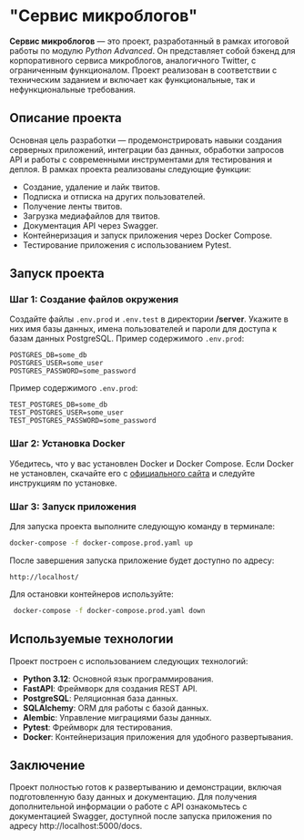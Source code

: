 # "Сервис микроблогов"

**Сервис микроблогов** — это проект, разработанный в рамках итоговой работы по модулю *Python Advanced*. Он представляет собой бэкенд для корпоративного сервиса микроблогов, аналогичного Twitter, с ограниченным функционалом. Проект реализован в соответствии с техническим заданием и включает как функциональные, так и нефункциональные требования.

## Описание проекта

Основная цель разработки — продемонстрировать навыки создания серверных приложений, интеграции баз данных, обработки запросов API и работы с современными инструментами для тестирования и деплоя. В рамках проекта реализованы следующие функции:

- Создание, удаление и лайк твитов.
- Подписка и отписка на других пользователей.
- Получение ленты твитов.
- Загрузка медиафайлов для твитов.
- Документация API через Swagger.
- Контейнеризация и запуск приложения через Docker Compose.
- Тестирование приложения с использованием Pytest.

## Запуск проекта

### Шаг 1: Создание файлов окружения

Создайте файлы `.env.prod` и `.env.test` в директории **/server**. Укажите в них имя базы данных, имена пользователей и пароли для доступа к базам данных PostgreSQL. Пример содержимого `.env.prod`:

```text
POSTGRES_DB=some_db
POSTGRES_USER=some_user
POSTGRES_PASSWORD=some_password
```
Пример содержимого `.env.prod`:

```text
TEST_POSTGRES_DB=some_db
TEST_POSTGRES_USER=some_user
TEST_POSTGRES_PASSWORD=some_password
```

### Шаг 2: Установка Docker

Убедитесь, что у вас установлен Docker и Docker Compose. Если Docker не установлен, скачайте его с [официального сайта](https://www.docker.com/get-started/) и следуйте инструкциям по установке.

### Шаг 3: Запуск приложения

Для запуска проекта выполните следующую команду в терминале:

```bash
docker-compose -f docker-compose.prod.yaml up 
```

После завершения запуска приложение будет доступно по адресу:

```
http://localhost/
```

Для остановки контейнеров используйте:

```bash
 docker-compose -f docker-compose.prod.yaml down 
```

## Используемые технологии

Проект построен с использованием следующих технологий:

- **Python 3.12**: Основной язык программирования.
- **FastAPI**: Фреймворк для создания REST API.
- **PostgreSQL**: Реляционная база данных.
- **SQLAlchemy**: ORM для работы с базой данных.
- **Alembic**: Управление миграциями базы данных.
- **Pytest**: Фреймворк для тестирования.
- **Docker**: Контейнеризация приложения для удобного развертывания.

## Заключение

Проект полностью готов к развертыванию и демонстрации, включая подготовленную базу данных и документацию. Для получения дополнительной информации о работе с API ознакомьтесь с документацией Swagger, доступной после запуска приложения по адресу http://localhost:5000/docs.
